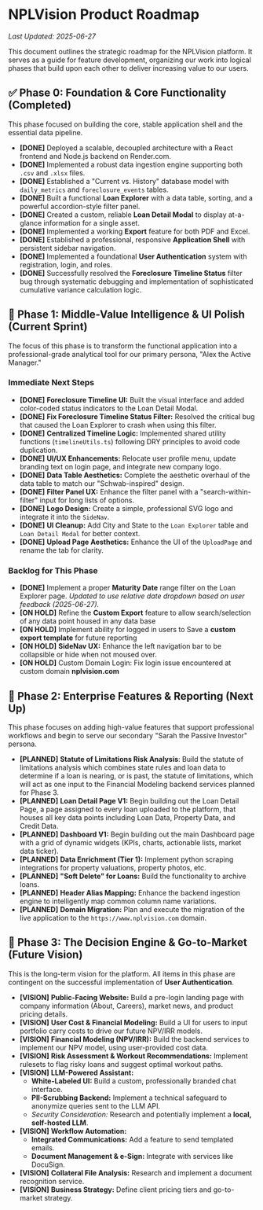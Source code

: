 # NPLVision Product Roadmap

*Last Updated: 2025-06-27*

This document outlines the strategic roadmap for the NPLVision platform. It serves as a guide for feature development, organizing our work into logical phases that build upon each other to deliver increasing value to our users.

## ✅ Phase 0: Foundation & Core Functionality (Completed)

This phase focused on building the core, stable application shell and the essential data pipeline.

* **[DONE]** Deployed a scalable, decoupled architecture with a React frontend and Node.js backend on Render.com.
* **[DONE]** Implemented a robust data ingestion engine supporting both `.csv` and `.xlsx` files.
* **[DONE]** Established a "Current vs. History" database model with `daily_metrics` and `foreclosure_events` tables.
* **[DONE]** Built a functional **Loan Explorer** with a data table, sorting, and a powerful accordion-style filter panel.
* **[DONE]** Created a custom, reliable **Loan Detail Modal** to display at-a-glance information for a single asset.
* **[DONE]** Implemented a working **Export** feature for both PDF and Excel.
* **[DONE]** Established a professional, responsive **Application Shell** with persistent sidebar navigation.
* **[DONE]** Implemented a foundational **User Authentication** system with registration, login, and roles.
* **[DONE]** Successfully resolved the **Foreclosure Timeline Status** filter bug through systematic debugging and implementation of sophisticated cumulative variance calculation logic.

## 🔨 Phase 1: Middle-Value Intelligence & UI Polish (Current Sprint)

The focus of this phase is to transform the functional application into a professional-grade analytical tool for our primary persona, "Alex the Active Manager."

### Immediate Next Steps
* **[DONE]** **Foreclosure Timeline UI:** Built the visual interface and added color-coded status indicators to the Loan Detail Modal.
* **[DONE]** **Fix Foreclosure Timeline Status Filter:** Resolved the critical bug that caused the Loan Explorer to crash when using this filter.
* **[DONE]** **Centralized Timeline Logic:** Implemented shared utility functions (`timelineUtils.ts`) following DRY principles to avoid code duplication.
* **[DONE]** **UI/UX Enhancements:** Relocate user profile menu, update branding text on login page, and integrate new company logo.
* **[DONE]** **Data Table Aesthetics:** Complete the aesthetic overhaul of the data table to match our "Schwab-inspired" design.
* **[DONE]** **Filter Panel UX:** Enhance the filter panel with a "search-within-filter" input for long lists of options.
* **[DONE]** **Logo Design:** Create a simple, professional SVG logo and integrate it into the `SideNav`.
* **[DONE]** **UI Cleanup:** Add City and State to the `Loan Explorer` table and `Loan Detail Modal` for better context.
* **[DONE]** **Upload Page Aesthetics:** Enhance the UI of the `UploadPage` and rename the tab for clarity.

### Backlog for This Phase

* **[DONE]** Implement a proper **Maturity Date** range filter on the Loan Explorer page. *Updated to use relative date dropdown based on user feedback (2025-06-27).*
* **[ON HOLD]** Refine the **Custom Export** feature to allow search/selection of any data point housed in any data base
* **[ON HOLD]** Implement ability for logged in users to Save a **custom export template** for future reporting
* **[ON HOLD]** **SideNav UX:** Enhance the left navigation bar to be collapsible or hide when not moused over.
* **[ON HOLD]** Custom Domain Login: Fix login issue encountered at custom domain **nplvision.com**

## 🚀 Phase 2: Enterprise Features & Reporting (Next Up)

This phase focuses on adding high-value features that support professional workflows and begin to serve our secondary "Sarah the Passive Investor" persona.

* **[PLANNED]** **Statute of Limitations Risk Analysis**: Build the statute of limitations analysis which combines state rules and loan data to determine if a loan is nearing, or is past, the statute of limitations, which will act as one input to the Financial Modeling backend services planned for Phase 3.
* **[PLANNED]** **Loan Detail Page V1:** Begin building out the Loan Detail Page, a page assigned to every loan uploaded to the platform, that houses all key data points including Loan Data, Property Data, and Credit Data.
* **[PLANNED]** **Dashboard V1:** Begin building out the main Dashboard page with a grid of dynamic widgets (KPIs, charts, actionable lists, market data ticker).
* **[PLANNED]** **Data Enrichment (Tier 1):** Implement python scraping integrations for property valuations, property photos, etc.
* **[PLANNED]** **"Soft Delete" for Loans:** Build the functionality to archive loans.
* **[PLANNED]** **Header Alias Mapping:** Enhance the backend ingestion engine to intelligently map common column name variations.
* **[PLANNED]** **Domain Migration:** Plan and execute the migration of the live application to the `https://www.nplvision.com` domain.

## 🧠 Phase 3: The Decision Engine & Go-to-Market (Future Vision)

This is the long-term vision for the platform. All items in this phase are contingent on the successful implementation of **User Authentication**.

* **[VISION]** **Public-Facing Website:** Build a pre-login landing page with company information (About, Careers), market news, and product pricing details.
* **[VISION]** **User Cost & Financial Modeling:** Build a UI for users to input portfolio carry costs to drive our future NPV/IRR models.
* **[VISION]** **Financial Modeling (NPV/IRR):** Build the backend services to implement our NPV model, using user-provided cost data.
* **[VISION]** **Risk Assessment & Workout Recommendations:** Implement rulesets to flag risky loans and suggest optimal workout paths.
* **[VISION]** **LLM-Powered Assistant:**
  * **White-Labeled UI:** Build a custom, professionally branded chat interface.
  * **PII-Scrubbing Backend:** Implement a technical safeguard to anonymize queries sent to the LLM API.
  * *Security Consideration:* Research and potentially implement a **local, self-hosted LLM**.
* **[VISION]** **Workflow Automation:**
  * **Integrated Communications:** Add a feature to send templated emails.
  * **Document Management & e-Sign:** Integrate with services like DocuSign.
* **[VISION]** **Collateral File Analysis:** Research and implement a document recognition service.
* **[VISION]** **Business Strategy:** Define client pricing tiers and go-to-market strategy.
